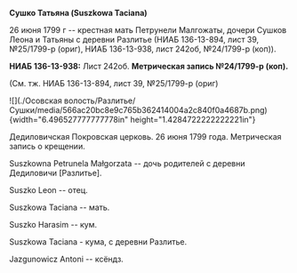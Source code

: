 **Сушко Татьяна (Suszkowa Taciana)**

26 июня 1799 г -- крестная мать Петрунели Малгожаты, дочери Сушков Леона
и Татьяны с деревни Разлитье (НИАБ 136-13-894, лист 39, №25/1799-р
(ориг), НИАБ 136-13-938, лист 242об, №24/1799-р (коп)).

**НИАБ 136-13-938:** Лист 242об. **Метрическая запись №24/1799-р
(коп).**

(См. тж. НИАБ 136-13-894, лист 39, №25/1799-р (ориг)

![](./Осовская волость/Разлитье/Сушки/media/566ac20bc8e9c765b362414004a2c840f0a4687b.png){width="6.496527777777778in"
height="1.4284722222222221in"}

Дедиловичская Покровская церковь. 26 июня 1799 года. Метрическая запись
о крещении.

Suszkowna Petrunela Małgorzata -- дочь родителей с деревни Дедиловичи
\[Разлитье\].

Suszko Leon -- отец.

Suszkowa Taciana -- мать.

Suszko Harasim -- кум.

Suszkowa Taciana - кума, с деревни Разлитье.

Jazgunowicz Antoni -- ксёндз.
